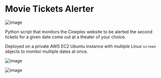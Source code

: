 # Movie Tickets Alerter

![image](https://user-images.githubusercontent.com/6782987/156590659-f1fc54ff-ae59-499d-901c-3568810c6c1a.png)

Python script that monitors the Cineplex website to be alerted the second tickets for a given date come out at a theater of your choice.

Deployed on a private AWS EC2 Ubuntu instance with multiple Linux `screen` objects to monitor multiple dates at once.

![image](https://user-images.githubusercontent.com/6782987/156590445-e7a208b8-f40a-484a-9413-793b050f5938.png)

![image](https://user-images.githubusercontent.com/6782987/156590456-261074bb-0d50-4bd8-8d77-0ff1a8347f40.png)
